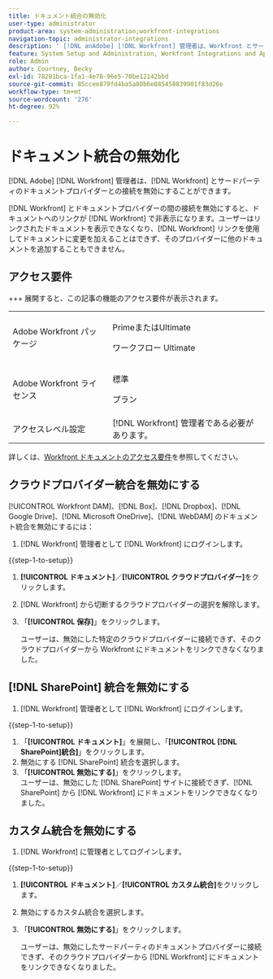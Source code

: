 ```yaml
---
title: ドキュメント統合の無効化
user-type: administrator
product-area: system-administration;workfront-integrations
navigation-topic: administrator-integrations
description: ' [!DNL anAdobe] [!DNL Workfront] 管理者は、Workfront とサードパーティのドキュメントプロバイダーとの接続を無効にすることができます。'
feature: System Setup and Administration, Workfront Integrations and Apps, Digital Content and Documents
role: Admin
author: Courtney, Becky
exl-id: 78281bca-1fa1-4e78-96e5-70be12142bbd
source-git-commit: 85ccee879fd4ba5a80b6e885458839901f83d26e
workflow-type: tm+mt
source-wordcount: '276'
ht-degree: 92%

---
```


# ドキュメント統合の無効化

[!DNL Adobe] [!DNL Workfront] 管理者は、[!DNL Workfront] とサードパーティのドキュメントプロバイダーとの接続を無効にすることができます。

[!DNL Workfront] とドキュメントプロバイダーの間の接続を無効にすると、ドキュメントへのリンクが [!DNL Workfront] で非表示になります。ユーザーはリンクされたドキュメントを表示できなくなり、[!DNL Workfront] リンクを使用してドキュメントに変更を加えることはできず、そのプロバイダーに他のドキュメントを追加することもできません。

## アクセス要件

+++ 展開すると、この記事の機能のアクセス要件が表示されます。

<table>
  <tr>
   <td>Adobe Workfront パッケージ
   </td>
   <td> <p>PrimeまたはUltimate</p>
    <p>ワークフロー Ultimate</p>
   </td>
  </tr>
  <tr>
   <td>Adobe Workfront ライセンス
   </td>
   <td><p>標準</p>
   <p>プラン</p>
   </td>
  </tr>
   <tr>
   <td>アクセスレベル設定
   </td>
   <td>[!DNL Workfront] 管理者である必要があります。
   </td>
  </tr>
</table>

詳しくは、[Workfront ドキュメントのアクセス要件](/help/quicksilver/administration-and-setup/add-users/access-levels-and-object-permissions/access-level-requirements-in-documentation.md)を参照してください。

## クラウドプロバイダー統合を無効にする

[!UICONTROL Workfront DAM]、[!DNL Box]、[!DNL Dropbox]、[!DNL Google Drive]、[!DNL Microsoft OneDrive]、[!DNL WebDAM] のドキュメント統合を無効にするには：

1. [!DNL Workfront] 管理者として [!DNL Workfront] にログインします。

{{step-1-to-setup}}

1. **[!UICONTROL ドキュメント]**／**[!UICONTROL クラウドプロバイダー]**&#x200B;をクリックします。

1. [!DNL Workfront] から切断するクラウドプロバイダーの選択を解除します。
1. 「**[!UICONTROL 保存]**」をクリックします。

   ユーザーは、無効にした特定のクラウドプロバイダーに接続できず、そのクラウドプロバイダーから Workfront にドキュメントをリンクできなくなりました。

## [!DNL SharePoint] 統合を無効にする

1. [!DNL Workfront] 管理者として [!DNL Workfront] にログインします。

{{step-1-to-setup}}

1. 「**[!UICONTROL ドキュメント]**」を展開し、「**[!UICONTROL [!DNL SharePoint]統合]**」をクリックします。
1. 無効にする [!DNL SharePoint] 統合を選択します。
1. 「**[!UICONTROL 無効にする]**」をクリックします。\
   ユーザーは、無効にした [!DNL SharePoint] サイトに接続できず、[!DNL SharePoint] から [!DNL Workfront] にドキュメントをリンクできなくなりました。

## カスタム統合を無効にする

1. [!DNL Workfront] に管理者としてログインします。

{{step-1-to-setup}}

1. **[!UICONTROL ドキュメント]**／**[!UICONTROL カスタム統合]**&#x200B;をクリックします。
1. 無効にするカスタム統合を選択します。
1. 「**[!UICONTROL 無効にする]**」をクリックします。

   ユーザーは、無効にしたサードパーティのドキュメントプロバイダーに接続できず、そのクラウドプロバイダーから [!DNL Workfront] にドキュメントをリンクできなくなりました。
